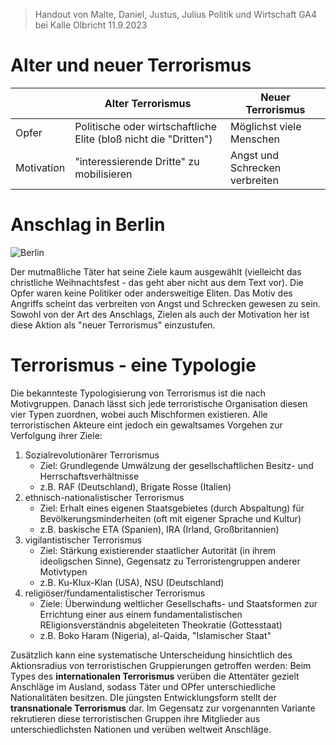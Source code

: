 > Handout von Malte, Daniel, Justus, Julius 
> Politik und Wirtschaft GA4 bei Kalle Olbricht 11.9.2023
# Alter und neuer Terrorismus
|            | Alter Terrorismus                                                | Neuer Terrorismus              |
| ---------- | ---------------------------------------------------------------- | ------------------------------ |
| Opfer      | Politische oder wirtschaftliche Elite (bloß nicht die "Dritten") | Möglichst viele Menschen       |
| Motivation | "interessierende Dritte" zu mobilisieren                         | Angst und Schrecken verbreiten |
# Anschlag in Berlin
![Berlin](https://img.zeit.de/politik/deutschland/2016-12/anschlag-berlin-muslime-kommentar/standard__1120x840)

Der mutmaßliche Täter hat seine Ziele kaum ausgewählt (vielleicht das christliche Weihnachtsfest - das geht aber nicht aus dem Text vor). Die Opfer waren keine Politiker oder andersweitige Eliten. Das Motiv des Angriffs scheint das verbreiten von Angst und Schrecken gewesen zu sein. Sowohl von der Art des Anschlags, Zielen als auch der Motivation her ist diese Aktion als "neuer Terrorismus" einzustufen.
# Terrorismus - eine Typologie
Die bekannteste Typologisierung von Terrorismus ist die nach Motivgruppen. Danach lässt sich jede terroristische Organisation diesen vier Typen zuordnen, wobei auch Mischformen existieren. Alle terroristischen Akteure eint jedoch ein gewaltsames Vorgehen zur Verfolgung ihrer Ziele:
1. Sozialrevolutionärer Terrorismus
   + Ziel: Grundlegende Umwälzung der gesellschaftlichen Besitz- und Herrschaftsverhältnisse
   + z.B. RAF (Deutschland), Brigate Rosse (Italien)
2. ethnisch-nationalistischer Terrorismus
   + Ziel: Erhalt eines eigenen Staatsgebietes (durch Abspaltung) für Bevölkerungsminderheiten (oft mit eigener Sprache und Kultur)
   + z.B. baskische ETA (Spanien), IRA (Irland, Großbritannien)
3. vigilantistischer Terrorismus
   + Ziel: Stärkung existierender staatlicher Autorität (in ihrem ideoligschen Sinne), Gegensatz zu Terroristengruppen anderer Motivtypen
   + z.B. Ku-Klux-Klan (USA), NSU (Deutschland)
4. religiöser/fundamentalistischer Terrorismus
   + Ziele: Überwindung weltlicher Gesellschafts- und Staatsformen zur Errichtung einer aus einem fundamentalistischen REligionsverständnis abgeleiteten Theokratie (Gottesstaat)
   + z.B. Boko Haram (Nigeria), al-Qaida, "Islamischer Staat"


Zusätzlich kann eine systematische Unterscheidung hinsichtlich des Aktionsradius von terroristischen Gruppierungen getroffen werden:
Beim Types des **internationalen Terrorismus** verüben die Attentäter gezielt Anschläge im Ausland, sodass Täter und OPfer unterschiedliche Nationalitäten besitzen. DIe jüngsten Entwicklungsform stellt der **transnationale Terrorismus** dar. Im Gegensatz zur vorgenannten Variante rekrutieren diese terroristischen Gruppen ihre Mitglieder aus unterschiedlichsten Nationen und verüben weltweit Anschläge.